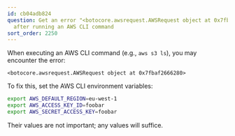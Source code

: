 ```yaml
---
id: cb04adb824
question: Get an error "<botocore.awsrequest.AWSRequest object at 0x7fbaf2666280>"
  after running an AWS CLI command
sort_order: 2250
---
```


When executing an AWS CLI command (e.g., `aws s3 ls`), you may encounter the error:

```plaintext
<botocore.awsrequest.AWSRequest object at 0x7fbaf2666280>
```

To fix this, set the AWS CLI environment variables:

```bash
export AWS_DEFAULT_REGION=eu-west-1
export AWS_ACCESS_KEY_ID=foobar
export AWS_SECRET_ACCESS_KEY=foobar
```

Their values are not important; any values will suffice.